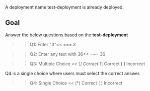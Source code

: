 A deployment name test-deployment is already deployed.

## Goal
Answer the below questions based on the **test-deployment**


>>Q1: Enter "3"<<
=== 3

>>Q2: Enter any text with 36<<
=~= 36

>>Q3: Multiple Choice <<
[*] Correct
[*] Correct
[ ] Incorrect

Q4 is a single choice where users must select the correct answer.

>>Q4: Single Choice <<
(*) Correct
( ) Incorrect
